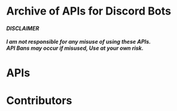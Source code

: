 # Archive of APIs for Discord Bots

#### _DISCLAIMER_
***I am not responsible for any misuse of using these APIs.<br>
API Bans may occur if misused, Use at your own risk.***


#



# APIs

# Contributors

